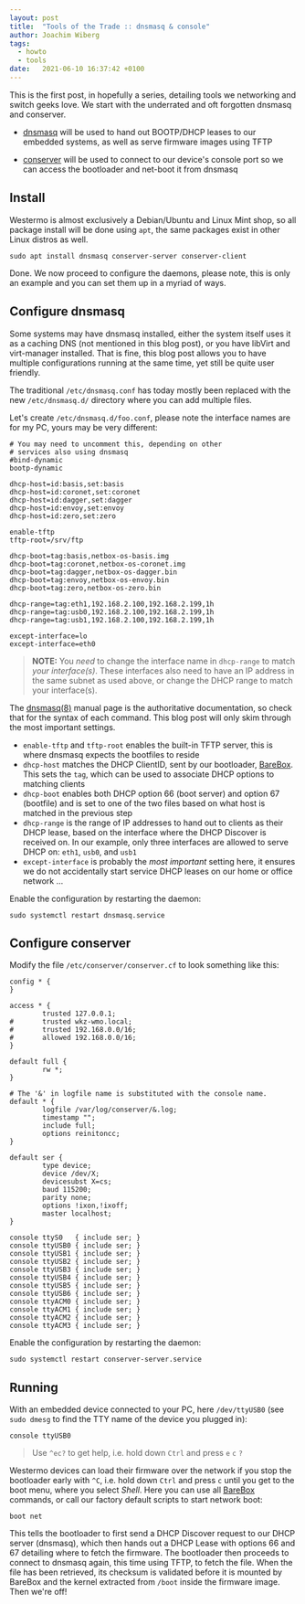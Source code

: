 ```yaml
---
layout: post
title:  "Tools of the Trade :: dnsmasq & console"
author: Joachim Wiberg
tags:
  - howto
  - tools
date:   2021-06-10 16:37:42 +0100
---
```


This is the first post, in hopefully a series, detailing tools we
networking and switch geeks love.  We start with the underrated
and oft forgotten dnsmasq and conserver.

  - [dnsmasq](https://thekelleys.org.uk/dnsmasq/doc.html) will be used
    to hand out BOOTP/DHCP leases to our embedded systems, as well as
    serve firmware images using TFTP

  - [conserver](https://www.conserver.com/) will be used to connect to
    our device's console port so we can access the bootloader and
    net-boot it from dnsmasq

<!-- more -->

## Install

Westermo is almost exclusively a Debian/Ubuntu and Linux Mint shop, so
all package install will be done using `apt`, the same packages exist in
other Linux distros as well.

    sudo apt install dnsmasq conserver-server conserver-client

Done.  We now proceed to configure the daemons, please note, this is
only an example and you can set them up in a myriad of ways.


## Configure dnsmasq

Some systems may have dnsmasq installed, either the system itself uses
it as a caching DNS (not mentioned in this blog post), or you have
libVirt and virt-manager installed.  That is fine, this blog post allows
you to have multiple configurations running at the same time, yet still
be quite user friendly.

The traditional `/etc/dnsmasq.conf` has today mostly been replaced with
the new `/etc/dnsmasq.d/` directory where you can add multiple files.

Let's create `/etc/dnsmasq.d/foo.conf`, please note the interface names
are for my PC, yours may be very different:

```
# You may need to uncomment this, depending on other
# services also using dnsmasq
#bind-dynamic
bootp-dynamic

dhcp-host=id:basis,set:basis
dhcp-host=id:coronet,set:coronet
dhcp-host=id:dagger,set:dagger
dhcp-host=id:envoy,set:envoy
dhcp-host=id:zero,set:zero

enable-tftp
tftp-root=/srv/ftp

dhcp-boot=tag:basis,netbox-os-basis.img
dhcp-boot=tag:coronet,netbox-os-coronet.img
dhcp-boot=tag:dagger,netbox-os-dagger.bin
dhcp-boot=tag:envoy,netbox-os-envoy.bin
dhcp-boot=tag:zero,netbox-os-zero.bin

dhcp-range=tag:eth1,192.168.2.100,192.168.2.199,1h
dhcp-range=tag:usb0,192.168.2.100,192.168.2.199,1h
dhcp-range=tag:usb1,192.168.2.100,192.168.2.199,1h

except-interface=lo
except-interface=eth0
```

> **NOTE:** You _need_ to change the interface name in `dhcp-range`
> to match _your interface(s)_. These interfaces also need to have
> an IP address in the same subnet as used above, or change the
> DHCP range to match your interface(s).

The [dnsmasq(8)][] manual page is the authoritative documentation, so
check that for the syntax of each command.  This blog post will only
skim through the most important settings.

  - `enable-tftp` and `tftp-root` enables the built-in TFTP server,
    this is where dnsmasq expects the bootfiles to reside
  - `dhcp-host` matches the DHCP ClientID, sent by our bootloader,
    [BareBox][].  This sets the `tag`, which can be used to associate
    DHCP options to matching clients
  - `dhcp-boot` enables both DHCP option 66 (boot server) and option 67
    (bootfile) and is set to one of the two files based on what host is
    matched in the previous step
  - `dhcp-range` is the range of IP addresses to hand out to clients as
    their DHCP lease, based on the interface where the DHCP Discover is
    received on.  In our example, only three interfaces are allowed to
	serve DHCP on: `eth1`, `usb0`, and `usb1`
  - `except-interface` is probably the *most important* setting here,
    it ensures we do not accidentally start service DHCP leases on our
	home or office network ...

Enable the configuration by restarting the daemon:

    sudo systemctl restart dnsmasq.service


## Configure conserver

Modify the file `/etc/conserver/conserver.cf` to look something like this: 

```
config * {
}

access * {
        trusted 127.0.0.1;
#       trusted wkz-wmo.local;
#       trusted 192.168.0.0/16;
#       allowed 192.168.0.0/16;
}

default full {
        rw *;
}

# The '&' in logfile name is substituted with the console name.
default * {
        logfile /var/log/conserver/&.log;
        timestamp "";
        include full;
        options reinitoncc;
}

default ser {
        type device;
        device /dev/X;
        devicesubst X=cs;
        baud 115200;
        parity none;
        options !ixon,!ixoff;
        master localhost;
}

console ttyS0   { include ser; }
console ttyUSB0 { include ser; }
console ttyUSB1 { include ser; }
console ttyUSB2 { include ser; }
console ttyUSB3 { include ser; }
console ttyUSB4 { include ser; }
console ttyUSB5 { include ser; }
console ttyUSB6 { include ser; }
console ttyACM0 { include ser; }
console ttyACM1 { include ser; }
console ttyACM2 { include ser; }
console ttyACM3 { include ser; }
```

Enable the configuration by restarting the daemon:

    sudo systemctl restart conserver-server.service


## Running

With an embedded device connected to your PC, here `/dev/ttyUSB0` (see
`sudo dmesg` to find the TTY name of the device you plugged in):

    console ttyUSB0

> Use `^ec?` to get help, i.e. hold down `Ctrl` and press `e` `c` `?`

Westermo devices can load their firmware over the network if you stop
the bootloader early with `^C`, i.e. hold down `Ctrl` and press `c`
until you get to the boot menu, where you select *Shell*.  Here you
can use all [BareBox][] commands, or call our factory default scripts
to start network boot:

    boot net

This tells the bootloader to first send a DHCP Discover request to our
DHCP server (dnsmasq), which then hands out a DHCP Lease with options
66 and 67 detailing where to fetch the firmware.  The bootloader then
proceeds to connect to dnsmasq again, this time using TFTP, to fetch
the file.  When the file has been retrieved, its checksum is validated
before it is mounted by BareBox and the kernel extracted from `/boot`
inside the firmware image.  Then we're off!

[BareBox]: https://barebox.org/
[dnsmasq(8)]: (https://thekelleys.org.uk/dnsmasq/docs/dnsmasq-man.html)
